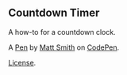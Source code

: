 Countdown Timer
---------------
A how-to for a countdown clock.

A [Pen](https://codepen.io/AllThingsSmitty/pen/JJavZN) by [Matt Smith](https://codepen.io/AllThingsSmitty) on [CodePen](https://codepen.io).

[License](https://codepen.io/AllThingsSmitty/pen/JJavZN/license).
